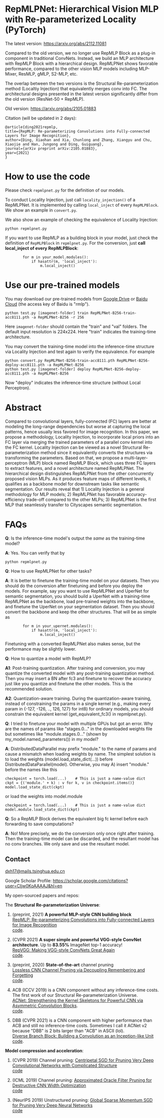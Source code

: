 # RepMLPNet: Hierarchical Vision MLP with Re-parameterized Locality (PyTorch)

The latest version: https://arxiv.org/abs/2112.11081

Compared to the old version, we no longer use RepMLP Block as a plug-in component in traditional ConvNets. Instead, we build an MLP architecture with RepMLP Block with a hierarchical design. RepMLPNet shows favorable performance, compared to the other vision MLP models including MLP-Mixer, ResMLP, gMLP, S2-MLP, etc.

The overlap between the two versions is the Structural Re-parameterization method (Localtiy Injection) that equivalently merges conv into FC. The architectural designs presented in the latest version significantly differ from the old version (ResNet-50 + RepMLP). 

Old version: https://arxiv.org/abs/2105.01883

Citation (will be updated in 2 days):

    @article{ding2021repmlp,
    title={RepMLP: Re-parameterizing Convolutions into Fully-connected Layers for Image Recognition},
    author={Ding, Xiaohan and Xia, Chunlong and Zhang, Xiangyu and Chu, Xiaojie and Han, Jungong and Ding, Guiguang},
    journal={arXiv preprint arXiv:2105.01883},
    year={2021}
    }


# How to use the code

Please check ```repmlpnet.py``` for the definition of our models.

To conduct Locality Injection, just call ```locality_injection()``` of a RepMLPNet. It is implemented by calling ```local_inject``` of every ```RepMLPBlock```. We show an example in ```convert.py```.

We also show an example of checking the equivalence of Locality Injection:
```
python repmlpnet.py
```

If you want to use RepMLP as a building block in your model, just check the definition of ```RepMLPBlock``` in  ```repmlpnet.py```. For the conversion, just **call local_inject of every RepMLPBlock**:
```
        for m in your_model.modules():
            if hasattr(m, 'local_inject'):
                m.local_inject()
```


# Use our pre-trained models

You may download our pre-trained models from [Google Drive](https://drive.google.com/drive/folders/1eDFunxOQ67MvBBmJ4Bw01TFh2YVNRrg2?usp=sharing) or [Baidu Cloud](https://pan.baidu.com/s/14tGRpKT_WohX7UBcnWH6Zg) (the access key of Baidu is "rmlp").
```
python test.py [imagenet-folder] train RepMLPNet-B256-train-acc8111.pth -a RepMLPNet-B256 -r 256
```
Here ```imagenet-folder``` should contain the "train" and "val" folders. The default input resolution is 224x224. Here "train" indicates the training-time architecture.

You may convert the training-time model into the inference-time structure via Locality Injection and test again to verify the equivalence. For example
```
python convert.py RepMLPNet-B256-train-acc8111.pth RepMLPNet-B256-deploy-acc8111.pth -a RepMLPNet-B256
python test.py [imagenet-folder] deploy RepMLPNet-B256-deploy-acc8111.pth -a RepMLPNet-B256
```
Now "deploy" indicates the inference-time structure (without Local Perceptron).



# Abstract

Compared to convolutional layers, fully-connected (FC) layers are better at modeling the long-range dependencies but worse at capturing the local patterns, hence usually less favored for image recognition. In this paper, we propose a methodology, Locality Injection, to incorporate local priors into an FC layer via merging the trained parameters of a parallel conv kernel into the FC kernel. Locality Injection can be viewed as a novel Structural Re-parameterization method since it equivalently converts the structures via transforming the parameters. Based on that, we propose a multi-layer-perceptron (MLP) block named RepMLP Block, which uses three FC layers to extract features, and a novel architecture named RepMLPNet. The hierarchical design distinguishes RepMLPNet from the other concurrently proposed vision MLPs. As it produces feature maps of different levels, it qualifies as a backbone model for downstream tasks like semantic segmentation. Our results reveal that 1) Locality Injection is a general methodology for MLP models; 2) RepMLPNet has favorable accuracy-efficiency trade-off compared to the other MLPs; 3) RepMLPNet is the first MLP that seamlessly transfer to Cityscapes semantic segmentation.



# FAQs

**Q**: Is the inference-time model's output the _same_ as the training-time model?

**A**: Yes. You can verify that by
```
python repmlpnet.py
```

**Q**: How to use RepMLPNet for other tasks?

**A**: It is better to finetune the training-time model on your datasets. Then you should do the conversion after finetuning and before you deploy the models. For example, say you want to use RepMLPNet and UperNet for semantic segmentation, you should build a UperNet with a training-time RepMLPNet as the backbone, load pre-trained weights into the backbone, and finetune the UperNet on your segmentation dataset. Then you should convert the backbone and keep the other structures. That will be as simple as
```
        for m in your_upernet.modules():
            if hasattr(m, 'local_inject'):
                m.local_inject()
```

Finetuning with a converted RepMLPNet also makes sense, but the performance may be slightly lower.

**Q**: How to quantize a model with RepMLP?

**A1**: Post-training quantization. After training and conversion, you may quantize the converted model with any post-training quantization method. Then you may insert a BN after fc3 and finetune to recover the accuracy just like you quantize and finetune the other models. This is the recommended solution.

**A2**: Quantization-aware training. During the quantization-aware training, instead of constraining the params in a single kernel (e.g., making every param in {-127, -126, .., 126, 127} for int8) for ordinary models, you should constrain the equivalent kernel (get_equivalent_fc3() in repmlpnet.py). 

**Q**: I tried to finetune your model with multiple GPUs but got an error. Why are the names of params like "stages.0..." in the downloaded weights file but sometimes like "module.stages.0..." (shown by my_model.named_parameters()) in my model?

**A**: DistributedDataParallel may prefix "module." to the name of params and cause a mismatch when loading weights by name. The simplest solution is to load the weights (model.load_state_dict(...)) before DistributedDataParallel(model). Otherwise, you may A) insert "module." before the names like this
```
checkpoint = torch.load(...)    # This is just a name-value dict
ckpt = {('module.' + k) : v for k, v in checkpoint.items()}
model.load_state_dict(ckpt)
```
or load the weights into model.module
```
checkpoint = torch.load(...)    # This is just a name-value dict
model.module.load_state_dict(ckpt)
```

**Q**: So a RepMLP Block derives the equivalent big fc kernel before each forwarding to save computations?

**A**: No! More precisely, we do the conversion only once right after training. Then the training-time model can be discarded, and the resultant model has no conv branches. We only save and use the resultant model.


## Contact
dxh17@mails.tsinghua.edu.cn

Google Scholar Profile: https://scholar.google.com/citations?user=CIjw0KoAAAAJ&hl=en

My open-sourced papers and repos: 

The **Structural Re-parameterization Universe**:

1. (preprint, 2021) **A powerful MLP-style CNN building block**\
[RepMLP: Re-parameterizing Convolutions into Fully-connected Layers for Image Recognition](https://arxiv.org/abs/2105.01883)\
[code](https://github.com/DingXiaoH/RepMLP).

2. (CVPR 2021) **A super simple and powerful VGG-style ConvNet architecture**. Up to **83.55%** ImageNet top-1 accuracy!\
[RepVGG: Making VGG-style ConvNets Great Again](https://arxiv.org/abs/2101.03697)\
[code](https://github.com/DingXiaoH/RepVGG).

3. (preprint, 2020) **State-of-the-art** channel pruning\
[Lossless CNN Channel Pruning via Decoupling Remembering and Forgetting](https://arxiv.org/abs/2007.03260)\
[code](https://github.com/DingXiaoH/ResRep).

4. ACB (ICCV 2019) is a CNN component without any inference-time costs. The first work of our Structural Re-parameterization Universe.\
[ACNet: Strengthening the Kernel Skeletons for Powerful CNN via Asymmetric Convolution Blocks](http://openaccess.thecvf.com/content_ICCV_2019/papers/Ding_ACNet_Strengthening_the_Kernel_Skeletons_for_Powerful_CNN_via_Asymmetric_ICCV_2019_paper.pdf).\
[code](https://github.com/DingXiaoH/ACNet). 

5. DBB (CVPR 2021) is a CNN component with higher performance than ACB and still no inference-time costs. Sometimes I call it ACNet v2 because "DBB" is 2 bits larger than "ACB" in ASCII (lol).\
[Diverse Branch Block: Building a Convolution as an Inception-like Unit](https://arxiv.org/abs/2103.13425)\
[code](https://github.com/DingXiaoH/DiverseBranchBlock).

**Model compression and acceleration**:

1. (CVPR 2019) Channel pruning: [Centripetal SGD for Pruning Very Deep Convolutional Networks with Complicated Structure](http://openaccess.thecvf.com/content_CVPR_2019/html/Ding_Centripetal_SGD_for_Pruning_Very_Deep_Convolutional_Networks_With_Complicated_CVPR_2019_paper.html)\
[code](https://github.com/DingXiaoH/Centripetal-SGD)

2. (ICML 2019) Channel pruning: [Approximated Oracle Filter Pruning for Destructive CNN Width Optimization](http://proceedings.mlr.press/v97/ding19a.html)\
[code](https://github.com/DingXiaoH/AOFP)

3. (NeurIPS 2019) Unstructured pruning: [Global Sparse Momentum SGD for Pruning Very Deep Neural Networks](http://papers.nips.cc/paper/8867-global-sparse-momentum-sgd-for-pruning-very-deep-neural-networks.pdf)\
[code](https://github.com/DingXiaoH/GSM-SGD)
